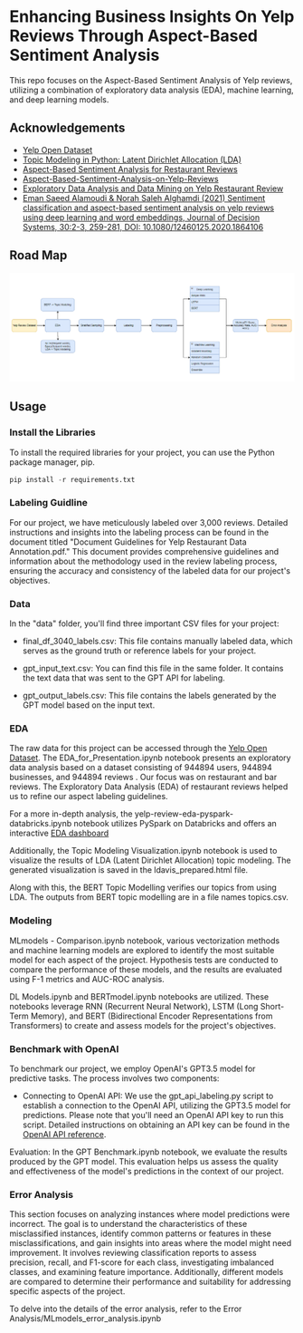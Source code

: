 
# Enhancing Business Insights On Yelp Reviews Through Aspect-Based Sentiment Analysis

This repo focuses on the Aspect-Based Sentiment Analysis of Yelp reviews, utilizing a combination of exploratory data analysis (EDA), machine learning, and deep learning models.


## Acknowledgements

 - [Yelp Open Dataset](https://www.yelp.com/dataset)
 - [Topic Modeling in Python: Latent Dirichlet Allocation (LDA)](https://towardsdatascience.com/end-to-end-topic-modeling-in-python-latent-dirichlet-allocation-lda-35ce4ed6b3e0)
 - [Aspect-Based Sentiment Analysis for Restaurant Reviews](https://www.youtube.com/watch?v=vHHpsd24Hyo)
 - [Aspect-Based-Sentiment-Analysis-on-Yelp-Reviews](https://github.com/georg670/Aspect-Based-Sentiment-Analysis-on-Yelp-Reviews)
 - [Exploratory Data Analysis and Data Mining on Yelp Restaurant Review](https://medium.com/@pooja.prasannan/exploratory-data-analysis-and-data-mining-on-yelp-restaurant-review-e0ce0eca7254)
 - [Eman Saeed Alamoudi & Norah Saleh Alghamdi (2021) Sentiment classification and aspect-based sentiment analysis on yelp reviews using deep learning and word embeddings, Journal of Decision Systems, 30:2-3, 259-281, DOI: 10.1080/12460125.2020.1864106](https://www.tandfonline.com/doi/citedby/10.1080/12460125.2020.1864106?scroll=top&needAccess=true)
    


## Road Map

![](images/Road_Map.png)
## Usage

### Install the Libraries
To install the required libraries for your project, you can use the Python package manager, pip.

```python
pip install -r requirements.txt
```

### Labeling Guidline

For our project, we have meticulously labeled over 3,000 reviews. Detailed instructions and insights into the labeling process can be found in the document titled "Document Guidelines for Yelp Restaurant Data Annotation.pdf." This document provides comprehensive guidelines and information about the methodology used in the review labeling process, ensuring the accuracy and consistency of the labeled data for our project's objectives.

### Data
In the "data" folder, you'll find three important CSV files for your project:

- final_df_3040_labels.csv: This file contains manually labeled data, which serves as the ground truth or reference labels for your project.

- gpt_input_text.csv: You can find this file in the same folder. It contains the text data that was sent to the GPT API for labeling.

- gpt_output_labels.csv: This file contains the labels generated by the GPT model based on the input text.

### EDA
The raw data for this project can be accessed through the [Yelp Open Dataset](https://www.yelp.com/dataset). The EDA_for_Presentation.ipynb notebook presents an exploratory data analysis based on a dataset consisting of 944894 users, 944894 businesses, and 944894 reviews . Our focus was on restaurant and bar reviews. The Exploratory Data Analysis (EDA) of restaurant reviews helped us to refine our aspect labeling guidelines.

For a more in-depth analysis, the yelp-review-eda-pyspark-databricks.ipynb notebook utilizes PySpark on Databricks and offers an interactive [EDA dashboard](https://databricks-prod-cloudfront.cloud.databricks.com/public/4027ec902e239c93eaaa8714f173bcfc/6503322215914925/4389308165354698/6822147173767959/latest.html)

Additionally, the Topic Modeling Visualization.ipynb notebook is used to visualize the results of LDA (Latent Dirichlet Allocation) topic modeling. The generated visualization is saved in the ldavis_prepared.html file.

Along with this, the BERT Topic Modelling verifies our topics from using LDA. The outputs from BERT topic modelling are in a file names topics.csv. 

### Modeling

MLmodels - Comparison.ipynb notebook, various vectorization methods and machine learning models are explored to identify the most suitable model for each aspect of the project. Hypothesis tests are conducted to compare the performance of these models, and the results are evaluated using F-1 metrics and AUC-ROC analysis.

DL Models.ipynb and BERTmodel.ipynb notebooks are utilized. These notebooks leverage RNN (Recurrent Neural Network), LSTM (Long Short-Term Memory), and BERT (Bidirectional Encoder Representations from Transformers) to create and assess models for the project's objectives.

### Benchmark with OpenAI

To benchmark our project, we employ OpenAI's GPT3.5 model for predictive tasks. The process involves two components:
- Connecting to OpenAI API: We use the gpt_api_labeling.py script to establish a connection to the OpenAI API, utilizing the GPT3.5 model for predictions. Please note that you'll need an OpenAI API key to run this script. Detailed instructions on obtaining an API key can be found in the [OpenAI API reference](https://platform.openai.com/docs/api-reference/introduction).

Evaluation: In the GPT Benchmark.ipynb notebook, we evaluate the results produced by the GPT model. This evaluation helps us assess the quality and effectiveness of the model's predictions in the context of our project. 

### Error Analysis

This section focuses on analyzing instances where model predictions were incorrect. The goal is to understand the characteristics of these misclassified instances, identify common patterns or features in these misclassifications, and gain insights into areas where the model might need improvement. It involves reviewing classification reports to assess precision, recall, and F1-score for each class, investigating imbalanced classes, and examining feature importance. Additionally, different models are compared to determine their performance and suitability for addressing specific aspects of the project.

To delve into the details of the error analysis, refer to the Error Analysis/MLmodels_error_analysis.ipynb
